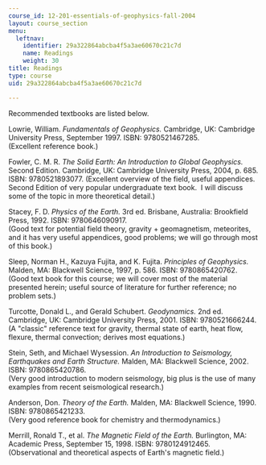 ```yaml
---
course_id: 12-201-essentials-of-geophysics-fall-2004
layout: course_section
menu:
  leftnav:
    identifier: 29a322864abcba4f5a3ae60670c21c7d
    name: Readings
    weight: 30
title: Readings
type: course
uid: 29a322864abcba4f5a3ae60670c21c7d

---
```


Recommended textbooks are listed below.

Lowrie, William. _Fundamentals of Geophysics._ Cambridge, UK: Cambridge University Press, September 1997. ISBN: 9780521467285.  
(Excellent reference book.)

Fowler, C. M. R. _The Solid Earth: An Introduction to Global Geophysics._ Second Edition. Cambridge, UK: Cambridge University Press, 2004, p. 685. ISBN: 9780521893077. (Excellent overview of the field, useful appendices.  Second Edition of very popular undergraduate text book.  I will discuss some of the topic in more theoretical detail.)

Stacey, F. D. _Physics of the Earth._ 3rd ed. Brisbane, Australia: Brookfield Press, 1992. ISBN: 9780646090917.  
(Good text for potential field theory, gravity + geomagnetism, meteorites, and it has very useful appendices, good problems; we will go through most of this book.)

Sleep, Norman H., Kazuya Fujita, and K. Fujita. _Principles of Geophysics._ Malden, MA: Blackwell Science, 1997, p. 586. ISBN: 9780865420762.  
(Good text book for this course; we will cover most of the material presented herein; useful source of literature for further reference; no problem sets.)

Turcotte, Donald L., and Gerald Schubert. _Geodynamics._ 2nd ed. Cambridge, UK: Cambridge University Press, 2001. ISBN: 9780521666244.  
(A "classic" reference text for gravity, thermal state of earth, heat flow, flexure, thermal convection; derives most equations.)

Stein, Seth, and Michael Wysession. _An Introduction to Seismology, Earthquakes and Earth Structure._ Malden, MA: Blackwell Science, 2002. ISBN: 9780865420786.  
(Very good introduction to modern seismology, big plus is the use of many examples from recent seismological research.)

Anderson, Don. _Theory of the Earth._ Malden, MA: Blackwell Science, 1990. ISBN: 9780865421233.  
(Very good reference book for chemistry and thermodynamics.)

Merrill, Ronald T., et al. _The Magnetic Field of the Earth._ Burlington, MA: Academic Press, September 15, 1998. ISBN: 9780124912465.  
(Observational and theoretical aspects of Earth's magnetic field.)